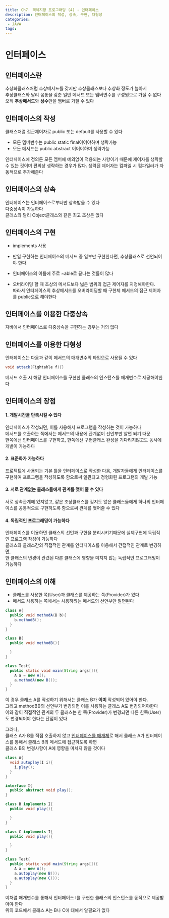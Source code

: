 ```yaml
---
title: Ch7. 객체지향 프로그래밍 (4) - 인터페이스    
description: 인터페이스의 작성, 상속, 구현, 다형성        
categories:
 - JAVA
tags:
---  
```

# 인터페이스  
## 인터페이스란  
추상화클래스처럼 추상메서드를 갖지만 추상클래스보다 추상화 정도가 높아서  
 추상클래스와 달리 몸통을 갖춘 일반 메서드 또는 멤버변수를 구성원으로 가질 수 없다  
 오직 **추상메서드**와 **상수**만을 멤버로 가질 수 있다  

## 인터페이스의 작성  
클래스처럼 접근제어자로 public 또는 default를 사용할 수 있다  
* 모든 멤버변수는 public static final이어야하며 생략가능  
* 모든 메서드는 public abstract 이어야하며 생략가능  

인터페이스에 정의돈 모든 멤버에 예외없이 적용되는 사항이기 때문에 제어자를 생략할 수 있는 것이며 편의상 생략하는 경우가 많다. 생략된 제어자는 컴파일 시 컴파일러가 자동적으로 추가해준다  

## 인터페이스의 상속  
인터페이스는 인터페이스로부터만 상속받을 수 있다  
다중상속이 가능하다  
클래스와 달리 Object클래스와 같은 최고 조상은 없다  

## 인터페이스의 구현  
* implements 사용  
* 만일 구현하는 인터페이스의 메서드 중 일부만 구현한다면, 추상클래스로 선언되어야 한다  

* 인터페이스의 이름에 주로 ~able로 끝나는 것들이 많다  

* 오버라이딩 할 때 조상의 메서드보다 넓은 범위의 접근 제어자를 지정해야한다.  
따라서 인터페이스의 추상메서드를 오버라이딩할 때 구현체 메서드의 접근 제어자를 public으로 해야한다  

## 인터페이스를 이용한 다중상속  
자바에서 인터페이스로 다중상속을 구현하는 경우는 거의 없다  

## 인터페이스를 이용한 다형성  
인터페이스는 다음과 같이 메서드의 매개변수의 타입으로 사용될 수 있다  
```JAVA
void attack(Fightable f){}

```  
메서드 호출 시 해당 인터페이스를 구현한 클래스의 인스턴스를 매개변수로 제공해야한다  

## 인터페이스의 장점  
#### 1. 개발시간을 단축시킬 수 있다  
  인터페이스가 작성되면, 이를 사용해서 프로그램을 작성하는 것이 가능하다  
  메서드를 호출하는 쪽에서는 메서드의 내용에 관계없이 선언부만 알면 되기 때문   
  한쪽에선 인터페이스를 구현하고, 한쪽에선 구현클래스 완성을 기다리지않고도 동시에 개발이 가능하다  
#### 2. 표준화가 가능하다  
  프로젝트에 사용되는 기본 틀을 인터페이스로 작성한 다음, 개발자들에게 인터페이스를 구현하여 프로그램을 작성하도록 함으로써 일관되고 정형화된 프로그램의 개발 가능  

#### 3. 서로 관계없는 클래스들에게 관계를 맺어 줄 수 있다  
  서로 상속관계에 있지않고, 같은 조상클래스를 갖지도 않은 클래스들에게 하나의 인터페이스를 공통적으로 구현하도록 함으로써 관계를 맺어줄 수 있다  

#### 4. 독립적인 프로그래밍이 가능하다  
  인터페이스를 이용하면 클래스의 선언과 구현을 분리시키기때문에 실제구현에 독립적인 프로그램 작성이 가능하다  
  클래스와 클래스간의 직접적인 관계를 인터페이스를 이용해서 간접적인 관계로 변경하면,  
  한 클래스의 변경이 관련된 다른 클래스에 영향을 미치지 않는 독립적인 프로그래밍이 가능하다  

## 인터페이스의 이해  
* 클래스를 사용한 쪽(User)과 클래스를 제공하는 쪽(Provider)가 있다  
* 메서드 사용하는 쪽에서는 사용하려는 메서드의 선언부만 알면된다  

```JAVA
class A{
  public void methodA(B b){
    b.methodB();
  }
}

class B{
  public void methodB(){

  }
}

class Test{
  public static void main(String args[]){
    A a = new A();
    a.methodA(new B());
  }
}

```  
이 경우 클래스 A를 작성하기 위해서는 클래스 B가 **이미** 작성되어 있어야 한다.  
그리고 methodB()의 선언부가 변경되면 이를 사용하는 클래스 A도 변경되어야한다  
이와 같이 직접적인 관계의 두 클래스는 한 쪽(Provider)가 변경되면 다른 한쪽(User)도 변경되어야 한다는 단점이 있다  

그러나,  
클래스 A가 B를 직접 호출하지 않고 <u>인터페이스를 매개체</u>로 해서 클래스 A가 인터페이스를 통해서 클래스 B의 메서드에 접근하도록 하면   
클래스 B의 변경사항이 A에 영향을 미치지 않을 것이다  

```JAVA
class A{
  void autoplay(I i){
    i.play();
  }
}

interface I{
  public abstract void play();
}

class B implements I{
  public void play(){

  }
}

class C implements I{
  public void play(){

  }
}

class Test{
  public static void main(String args[]){
    A a = new A();
    a.autoplay(new B());
    a.autoplay(new C());
  }
}
```  
이처럼 매개변수를 통해서 인터페이스 I를 구현한 클래스의 인스턴스를 동적으로 제공받아야 한다  
위의 코드에서 클래스 A는 B나 C에 대해서 알필요가 없다  
